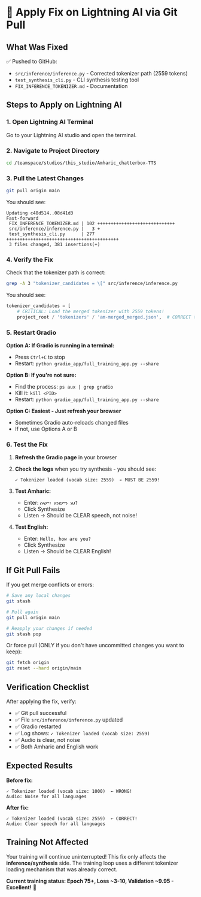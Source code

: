 # 🚀 Apply Fix on Lightning AI via Git Pull

## What Was Fixed

✅ Pushed to GitHub:
- `src/inference/inference.py` - Corrected tokenizer path (2559 tokens)
- `test_synthesis_cli.py` - CLI synthesis testing tool
- `FIX_INFERENCE_TOKENIZER.md` - Documentation

## Steps to Apply on Lightning AI

### 1. Open Lightning AI Terminal

Go to your Lightning AI studio and open the terminal.

### 2. Navigate to Project Directory

```bash
cd /teamspace/studios/this_studio/Amharic_chatterbox-TTS
```

### 3. Pull the Latest Changes

```bash
git pull origin main
```

You should see:
```
Updating c48d514..08d41d3
Fast-forward
 FIX_INFERENCE_TOKENIZER.md | 102 +++++++++++++++++++++++++++++
 src/inference/inference.py |   3 +
 test_synthesis_cli.py      | 277 ++++++++++++++++++++++++++++++++++++++++++
 3 files changed, 381 insertions(+)
```

### 4. Verify the Fix

Check that the tokenizer path is correct:

```bash
grep -A 3 "tokenizer_candidates = \[" src/inference/inference.py
```

You should see:
```python
tokenizer_candidates = [
    # CRITICAL: Load the merged tokenizer with 2559 tokens!
    project_root / 'tokenizers' / 'am-merged_merged.json',  # CORRECT tokenizer
```

### 5. Restart Gradio

**Option A: If Gradio is running in a terminal:**
- Press `Ctrl+C` to stop
- Restart: `python gradio_app/full_training_app.py --share`

**Option B: If you're not sure:**
- Find the process: `ps aux | grep gradio`
- Kill it: `kill <PID>`
- Restart: `python gradio_app/full_training_app.py --share`

**Option C: Easiest - Just refresh your browser**
- Sometimes Gradio auto-reloads changed files
- If not, use Options A or B

### 6. Test the Fix

1. **Refresh the Gradio page** in your browser

2. **Check the logs** when you try synthesis - you should see:
   ```
   ✓ Tokenizer loaded (vocab size: 2559)  ← MUST BE 2559!
   ```

3. **Test Amharic:**
   - Enter: `ሰላም፣ እንደምን ነህ?`
   - Click Synthesize
   - Listen → Should be CLEAR speech, not noise!

4. **Test English:**
   - Enter: `Hello, how are you?`
   - Click Synthesize
   - Listen → Should be CLEAR English!

## If Git Pull Fails

If you get merge conflicts or errors:

```bash
# Save any local changes
git stash

# Pull again
git pull origin main

# Reapply your changes if needed
git stash pop
```

Or force pull (ONLY if you don't have uncommitted changes you want to keep):

```bash
git fetch origin
git reset --hard origin/main
```

## Verification Checklist

After applying the fix, verify:

- ✅ Git pull successful
- ✅ File `src/inference/inference.py` updated
- ✅ Gradio restarted
- ✅ Log shows: `✓ Tokenizer loaded (vocab size: 2559)`
- ✅ Audio is clear, not noise
- ✅ Both Amharic and English work

## Expected Results

**Before fix:**
```
✓ Tokenizer loaded (vocab size: 1000)  ← WRONG!
Audio: Noise for all languages
```

**After fix:**
```
✓ Tokenizer loaded (vocab size: 2559)  ← CORRECT!
Audio: Clear speech for all languages
```

## Training Not Affected

Your training will continue uninterrupted! This fix only affects the **inference/synthesis** side. The training loop uses a different tokenizer loading mechanism that was already correct.

**Current training status: Epoch 75+, Loss ~3-10, Validation ~9.95 - Excellent!** 🎉
